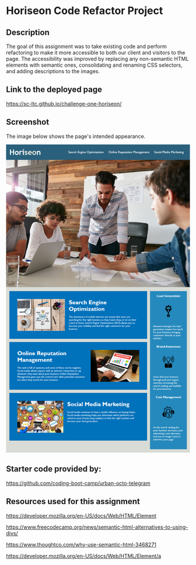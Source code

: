 # Horiseon Code Refactor Project

## Description

The goal of this assignment was to take existing code and perform refactoring to make it more accessible to both our client and visitors to the page. The accessibility was improved by replacing any non-semantic HTML elements with semantic ones, consolidating and renaming CSS selectors, and adding descriptions to the images.

## Link to the deployed page

https://sc-ltc.github.io/challenge-one-horiseon/

## Screenshot

The image below shows the page's intended appearance.

![screenshot](assets/images/horiseon-mockup.png)

## Starter code provided by:
https://github.com/coding-boot-camp/urban-octo-telegram

## Resources used for this assignment

https://developer.mozilla.org/en-US/docs/Web/HTML/Element

https://www.freecodecamp.org/news/semantic-html-alternatives-to-using-divs/

https://www.thoughtco.com/why-use-semantic-html-3468271

https://developer.mozilla.org/en-US/docs/Web/HTML/Element/a

